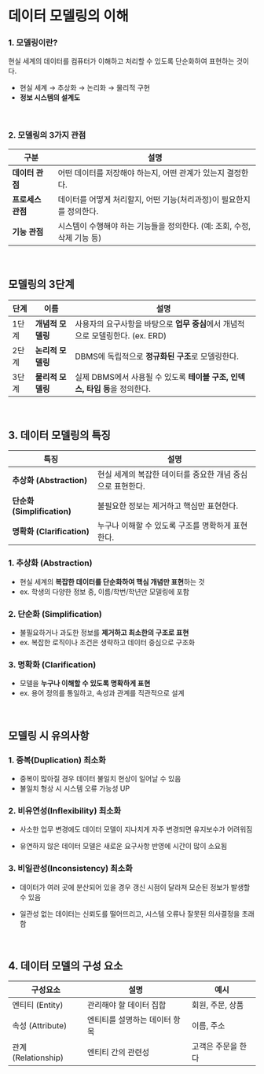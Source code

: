 # 데이터 모델링의 이해

### 1. 모델링이란?

현실 세계의 데이터를 컴퓨터가 이해하고 처리할 수 있도록 단순화하여 표현하는 것이다.

- 현실 세계 → 추상화 → 논리화 → 물리적 구현
- **정보 시스템의 설계도**

<br>

### 2. 모델링의 3가지 관점

| 구분          | 설명                                        |
| ----------- | ----------------------------------------- |
| **데이터 관점**  | 어떤 데이터를 저장해야 하는지, 어떤 관계가 있는지 결정한다.           |
| **프로세스 관점** | 데이터를 어떻게 처리할지, 어떤 기능(처리과정)이 필요한지를 정의한다.      |
| **기능 관점**   | 시스템이 수행해야 하는 기능들을 정의한다. (예: 조회, 수정, 삭제 기능 등) |

<br>

## 모델링의 3단계
| 단계  | 이름          | 설명                                                 |
| --- | ----------- | -------------------------------------------------- |
| 1단계 | **개념적 모델링** | 사용자의 요구사항을 바탕으로 **업무 중심**에서 개념적으로 모델링한다. (ex. ERD) |
| 2단계 | **논리적 모델링** | DBMS에 독립적으로 **정규화된 구조**로 모델링한다.      |
| 3단계 | **물리적 모델링** | 실제 DBMS에서 사용될 수 있도록 **테이블 구조, 인덱스, 타입 등**을 정의한다.      |

<br>

## 3. 데이터 모델링의 특징

| 특징 | 설명 |
| --- | --- |
| **추상화 (Abstraction)** | 현실 세계의 복잡한 데이터를 중요한 개념 중심으로 표현한다. |
| **단순화 (Simplification)** | 불필요한 정보는 제거하고 핵심만 표현한다. |
| **명확화 (Clarification)** | 누구나 이해할 수 있도록 구조를 명확하게 표현한다. |

### 1. 추상화 (**Abstraction)**

- 현실 세계의 **복잡한 데이터를 단순화하여 핵심 개념만 표현**하는 것
- ex. 학생의 다양한 정보 중, 이름/학번/학년만 모델링에 포함

### 2. 단순화 (Simplification)

- 불필요하거나 과도한 정보를 **제거하고 최소한의 구조로 표현**
- ex. 복잡한 로직이나 조건은 생략하고 데이터 중심으로 구조화

### 3. 명확화 (**Clarification)**

- 모델을 **누구나 이해할 수 있도록 명확하게 표현**
- ex. 용어 정의를 통일하고, 속성과 관계를 직관적으로 설계

<br>

## 모델링 시 유의사항

### 1. **중복(Duplication)** 최소화
- 중복이 많아질 경우 데이터 불일치 현상이 일어날 수 있음
- 불일치 형상 시 시스템 오류 가능성 UP

### 2. **비유연성(Inflexibility)** 최소화
- 사소한 업무 변경에도 데이터 모델이 지나치게 자주 변경되면 유지보수가 어려워짐

- 유연하지 않은 데이터 모델은 새로운 요구사항 반영에 시간이 많이 소요됨


### 3. **비일관성(Inconsistency)** 최소화 
- 데이터가 여러 곳에 분산되어 있을 경우 갱신 시점이 달라져 모순된 정보가 발생할 수 있음

- 일관성 없는 데이터는 신뢰도를 떨어뜨리고, 시스템 오류나 잘못된 의사결정을 초래함

<br>

## 4. 데이터 모델의 구성 요소

| 구성요소 | 설명 | 예시 |
| --- | --- | --- |
| 엔티티 (Entity) | 관리해야 할 데이터 집합 | 회원, 주문, 상품 |
| 속성 (Attribute) | 엔티티를 설명하는 데이터 항목 |  이름, 주소 |
| 관계 (Relationship) | 엔티티 간의 관련성 | 고객은 주문을 한다 |
